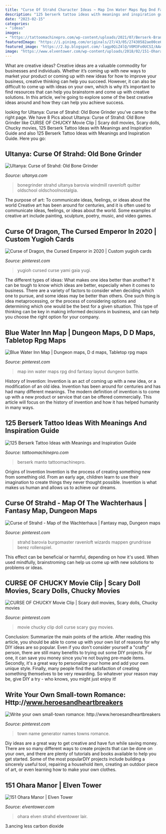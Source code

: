 ```yaml
---
title: "Curse Of Strahd Character Ideas ~ Map Inn Water Maps Rpg Dnd Fantasy Layout Dungeon Battle"
description: "125 berserk tattoo ideas with meanings and inspiration guide"
date: "2023-02-15"
categories:
- "ideas"
images:
- "https://tattoomachinepro.com/wp-content/uploads/2021/07/Berserk-Brand-Tattoo-van_manto-1024x1024.jpg"
featuredImage: "https://i.pinimg.com/originals/27/43/05/27430582ae00ce6ef0db16082c71ed3f.jpg"
featured_image: "https://2.bp.blogspot.com/-lagp0QiZ4lQ/V0M3Fo0UCSI/AAAAAAAAFP0/opkStxAX_gI0oRsc5m6N_nWBcUeD3sLdQCLcB/s1600/01.jpg"
image: "https://www.elventower.com/wp-content/uploads/2018/02/151-Ohara-Manor-L.jpg"
---
```



What are creative ideas?
Creative ideas are a valuable commodity for businesses and individuals. Whether it’s coming up with new ways to market your product or coming up with new ideas for how to improve your business, creative thinking can help you succeed. However, it can also be difficult to come up with ideas on your own, which is why it’s important to find resources that can help you brainstorm and come up with creative solutions. In this article, we’re going to explore some of the best creative ideas around and how they can help you achieve success.

	

		
looking for Ultanya: Curse of Strahd: Old Bone Grinder you've came to the right page. We have 8 Pics about Ultanya: Curse of Strahd: Old Bone Grinder like CURSE OF CHUCKY Movie Clip | Scary doll movies, Scary dolls, Chucky movies, 125 Berserk Tattoo Ideas with Meanings and Inspiration Guide and also 125 Berserk Tattoo Ideas with Meanings and Inspiration Guide. Here you go:
		
    
## Ultanya: Curse Of Strahd: Old Bone Grinder

<img loading=lazy src="https://2.bp.blogspot.com/-lagp0QiZ4lQ/V0M3Fo0UCSI/AAAAAAAAFP0/opkStxAX_gI0oRsc5m6N_nWBcUeD3sLdQCLcB/s1600/01.jpg" onerror="this.onerror=null;this.src='https://tse4.mm.bing.net/th?id=OIP.mdZI9uZHfsIo4xkR5ZgwOgHaEs&amp;pid=15.1';" alt="Ultanya: Curse of Strahd: Old Bone Grinder">

_Source: ultanya.com_

>bonegrinder strahd ultanya barovia windmill ravenloft quitter oldschool oldschoolnostalgia. 

	

The purpose of art: To communicate ideas, feelings, or ideas about the world
Creative art has been around for centuries, and it is often used to communicate ideas, feelings, or ideas about the world. Some examples of creative art include painting, sculpture, poetry, music, and video games.

    
## Curse Of Dragon, The Cursed Emperor In 2020 | Custom Yugioh Cards

<img loading=lazy src="https://i.pinimg.com/736x/3b/f5/01/3bf50165f5ce9617c85b2312c65bd550.jpg" onerror="this.onerror=null;this.src='https://tse2.mm.bing.net/th?id=OIP.Rodc4ql0pUgCdgF71MDxrAHaKz&amp;pid=15.1';" alt="Curse of Dragon, the Cursed Emperor in 2020 | Custom yugioh cards">

_Source: pinterest.com_

>yugioh cursed curse yami gaia yugi. 

	

The different types of ideas: What makes one idea better than another?
It can be tough to know which ideas are better, especially when it comes to business. There are a variety of factors to consider when deciding which one to pursue, and some ideas may be better than others. One such thing is idea metaprocessing, or the process of considering options and determining which one would be the best for a given situation. This type of thinking can be key in making informed decisions in business, and can help you choose the right option for your company.

    
## Blue Water Inn Map | Dungeon Maps, D D Maps, Tabletop Rpg Maps

<img loading=lazy src="https://i.pinimg.com/originals/9d/63/29/9d63293a4d6a0a26a1f07406baf22950.jpg" onerror="this.onerror=null;this.src='https://tse3.mm.bing.net/th?id=OIP.P-MNQVDox3r9BjuI4GAoGwHaKL&amp;pid=15.1';" alt="Blue Water Inn Map | Dungeon maps, D d maps, Tabletop rpg maps">

_Source: pinterest.com_

>map inn water maps rpg dnd fantasy layout dungeon battle. 

	

History of Invention:
Invention is an act of coming up with a new idea, or a modification of an old idea. Invention has been around for centuries and has had many different meanings. The modern definition of invention is to come up with a new product or service that can be offered commercially. This article will focus on the history of invention and how it has helped humanity in many ways.

    
## 125 Berserk Tattoo Ideas With Meanings And Inspiration Guide

<img loading=lazy src="https://tattoomachinepro.com/wp-content/uploads/2021/07/Berserk-Brand-Tattoo-van_manto-1024x1024.jpg" onerror="this.onerror=null;this.src='https://tse1.mm.bing.net/th?id=OIP.fvANCk6H4C1jsBMU7oZyKgHaHa&amp;pid=15.1';" alt="125 Berserk Tattoo Ideas with Meanings and Inspiration Guide">

_Source: tattoomachinepro.com_

>berserk manto tattoomachinepro. 

	

Origins of Invention
Invention is the process of creating something new from something old. From an early age, children learn to use their imagination to create things they never thought possible. Invention is what makes us human and allows us to achieve our dreams.

    
## Curse Of Strahd - Map Of The Wachterhaus | Fantasy Map, Dungeon Maps

<img loading=lazy src="https://i.pinimg.com/originals/27/43/05/27430582ae00ce6ef0db16082c71ed3f.jpg" onerror="this.onerror=null;this.src='https://tse1.mm.bing.net/th?id=OIP.QFr0ZPlCH9sWiFPtgGvMEQHaKS&amp;pid=15.1';" alt="Curse of Strahd - Map of the Wachterhaus | Fantasy map, Dungeon maps">

_Source: pinterest.com_

>strahd barovia burgomaster ravenloft wizards mappen grundrisse berez rollenspiel. 

	

This effect can be beneficial or harmful, depending on how it's used. When used mindfully, brainstroming can help us come up with new solutions to problems or ideas.

    
## CURSE OF CHUCKY Movie Clip | Scary Doll Movies, Scary Dolls, Chucky Movies

<img loading=lazy src="https://i.pinimg.com/originals/12/ed/d6/12edd62771b93bb153e523ff230d1924.jpg" onerror="this.onerror=null;this.src='https://tse2.mm.bing.net/th?id=OIP.ec_SyFq2QsR0EEMN6YDnYgHaEK&amp;pid=15.1';" alt="CURSE OF CHUCKY Movie Clip | Scary doll movies, Scary dolls, Chucky movies">

_Source: pinterest.com_

>movie chucky clip doll curse scary guy movies. 

	

Conclusion: Summarize the main points of the article.
After reading this article, you should be able to come up with your own list of reasons for why DIY ideas are so popular. Even if you don't consider yourself a "crafty" person, there are still many benefits to trying out some DIY projects. For one, it can save you money since you're not buying pre-made items. Secondly, it's a great way to personalize your home and add your own unique style. Finally, many people find the satisfaction of creating something themselves to be very rewarding. So whatever your reason may be, give DIY a try - who knows, you might just enjoy it!

    
## Write Your Own Small-town Romance: Http://www.heroesandheartbreakers

<img loading=lazy src="https://i.pinimg.com/originals/ee/41/89/ee4189ff30742720fae527261d064d2f.jpg" onerror="this.onerror=null;this.src='https://tse1.mm.bing.net/th?id=OIP.E0N1X-h6Dek355ihvWhDaAHaUx&amp;pid=15.1';" alt="Write your own small-town romance: http://www.heroesandheartbreakers">

_Source: pinterest.com_

>town name generator names towns romance. 

	

Diy ideas are a great way to get creative and have fun while saving money. There are so many different ways to create projects that can be done on your own, and there are plenty of tutorials and books available to help you get started. Some of the most popularDIY projects include building a sincerely useful tool, repairing a household item, creating an outdoor piece of art, or even learning how to make your own clothes.

    
## 151 Ohara Manor | Elven Tower

<img loading=lazy src="https://www.elventower.com/wp-content/uploads/2018/02/151-Ohara-Manor-L.jpg" onerror="this.onerror=null;this.src='https://tse1.mm.bing.net/th?id=OIP.rlvXMJCSASliRAONuZE0wQHaE1&amp;pid=15.1';" alt="151 Ohara Manor | Elven Tower">

_Source: elventower.com_

>ohara elven strahd elventower lair. 

	

3.ancing less carbon dioxide 

